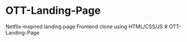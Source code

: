 # OTT-Landing-Page
Netflix-inspired landing page Frontend clone using HTML/CSS/JS
#   O T T - L a n d i n g - P a g e  
 